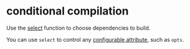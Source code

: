 # conditional compilation

Use the [select](https://docs.bazel.build/versions/master/be/functions.html#select)
function to choose dependencies to build.

You can use `select` to control any [configurable attribute](https://docs.bazel.build/versions/master/configurable-attributes.html), such as `opts`.